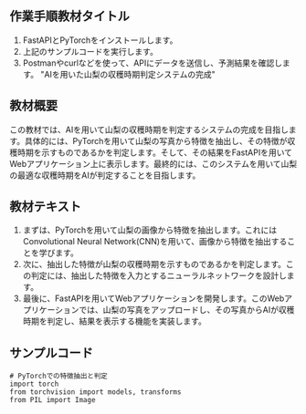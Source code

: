 
## 作業手順教材タイトル
1. FastAPIとPyTorchをインストールします。
2. 上記のサンプルコードを実行します。
3. Postmanやcurlなどを使って、APIにデータを送信し、予測結果を確認します。
"AIを用いた山梨の収穫時期判定システムの完成"

## 教材概要
この教材では、AIを用いて山梨の収穫時期を判定するシステムの完成を目指します。具体的には、PyTorchを用いて山梨の写真から特徴を抽出し、その特徴が収穫時期を示すものであるかを判定します。そして、その結果をFastAPIを用いてWebアプリケーション上に表示します。最終的には、このシステムを用いて山梨の最適な収穫時期をAIが判定することを目指します。

## 教材テキスト
1. まずは、PyTorchを用いて山梨の画像から特徴を抽出します。これにはConvolutional Neural Network(CNN)を用いて、画像から特徴を抽出することを学びます。
2. 次に、抽出した特徴が山梨の収穫時期を示すものであるかを判定します。この判定には、抽出した特徴を入力とするニューラルネットワークを設計します。
3. 最後に、FastAPIを用いてWebアプリケーションを開発します。このWebアプリケーションでは、山梨の写真をアップロードし、その写真からAIが収穫時期を判定し、結果を表示する機能を実装します。

## サンプルコード
```
# PyTorchでの特徴抽出と判定
import torch
from torchvision import models, transforms
from PIL import Image